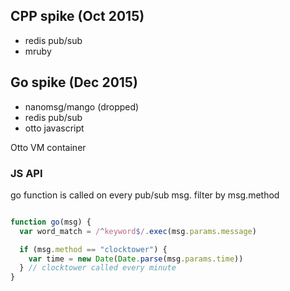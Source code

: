 ## CPP spike (Oct 2015)

* redis pub/sub
* mruby

## Go spike (Dec 2015)

* nanomsg/mango (dropped)
* redis pub/sub
* otto javascript

Otto VM container

### JS API


go function is called on every pub/sub msg. filter by msg.method

```js

function go(msg) {
  var word_match = /^keyword$/.exec(msg.params.message)

  if (msg.method == "clocktower") {
    var time = new Date(Date.parse(msg.params.time))
  } // clocktower called every minute
}
```
